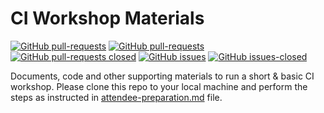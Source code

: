 # CI Workshop Materials

[![GitHub pull-requests](https://img.shields.io/github/issues-pr/xylene1980/ciworkshop.svg)](https://github.com/xylene1980/ciworkshop/pulls?q=is%3Aopen+is%3Apr)
[![GitHub pull-requests](https://img.shields.io/github/issues-pr-closed/xylene1980/ciworkshop.svg)](https://github.com/xylene1980/ciworkshop/pulls?q=is%3Apr+is%3Aclosed)
[![GitHub pull-requests closed](https://img.shields.io/github/contributors/xylene1980/ciworkshop.svg)](https://github.com/xylene1980/ciworkshop/graphs/contributors)
[![GitHub issues](https://img.shields.io/github/issues/xylene1980/ciworkshop.svg)](https://github.com/xylene1980/ciworkshop/issues?q=is%3Aopen+is%3Aissue)
[![GitHub issues-closed](https://img.shields.io/github/issues-closed/xylene1980/ciworkshop.svg)](https://github.com/xylene1980/ciworkshop/issues?q=is%3Aissue+is%3Aclosed)

Documents, code and other supporting materials to run a short &amp; basic CI workshop.  Please clone this repo to your local machine and perform the steps as instructed in [attendee-preparation.md](attendee-preparation.md) file.



